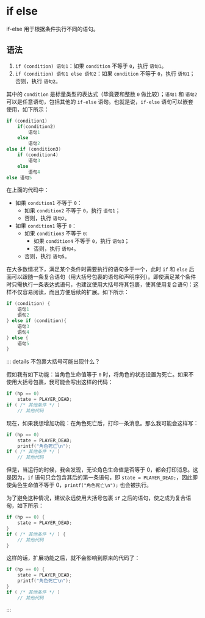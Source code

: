 # if else

if-else 用于根据条件执行不同的语句。

## 语法

1. `if (condition) 语句1`：如果 `condition` 不等于 `0`，执行 `语句1`。
2. `if (condition) 语句1 else 语句2`：如果 `condition` 不等于 `0`，执行 `语句1`；否则，执行 `语句2`。

其中的 `condition` 是标量类型的表达式（毕竟要和整数 `0` 做比较）；`语句1` 和 `语句2` 可以是任意语句，包括其他的 `if-else` 语句。也就是说，`if-else` 语句可以嵌套使用，如下所示：

```c
if (condition1)
    if(condition2)
        语句1
    else
        语句2
else if (condition3)
    if (condition4)
        语句3
    else
        语句4
else 语句5
```

在上面的代码中：

- 如果 `condition1` 不等于 `0`：
  - 如果 `condition2` 不等于 `0`，执行 `语句1`；
  - 否则，执行 `语句2`。
- 如果 `condition1` 等于 `0`：
  - 如果 `condition3` 不等于 `0`:
    - 如果 `condition4` 不等于 `0`，执行 `语句3`；
    - 否则，执行 `语句4`。
  - 否则，执行 `语句5`。

在大多数情况下，满足某个条件时需要执行的语句多于一个，此时 `if` 和 `else` 后面可以跟随一条复合语句（用大括号包裹的语句和声明序列）。即使满足某个条件时只需执行一条表达式语句，也建议使用大括号将其包裹，使其使用复合语句：这样不仅容易阅读，而且方便后续的扩展。如下所示：

```c
if (condition) {
    语句1
    语句2
} else if (condition){
    语句3
    语句4
} else {
    语句5
}
```

::: details 不包裹大括号可能出现什么？

假如我有如下功能：当角色生命值等于 `0` 时，将角色的状态设置为死亡。如果不使用大括号包裹，我可能会写出这样的代码：

```c
if (hp == 0)
    state = PLAYER_DEAD;
if ( /* 其他条件 */ )
    // 其他代码
```

现在，如果我想增加功能：在角色死亡后，打印一条消息。那么我可能会这样写：

```c
if (hp == 0)
    state = PLAYER_DEAD;
    printf("角色死亡\n");
if ( /* 其他条件 */ )
    // 其他代码
```

但是，当运行的时候，我会发现，无论角色生命值是否等于 0，都会打印消息。这是因为，`if` 语句只会包含其后的第一条语句，即 `state = PLAYER_DEAD;`，因此即使角色生命值不等于 0，`printf("角色死亡\n");` 也会被执行。

为了避免这种情况，建议永远使用大括号包裹 `if` 之后的语句，使之成为复合语句，如下所示：

```c
if (hp == 0) {
    state = PLAYER_DEAD;
}
if ( /* 其他条件 */ ) {
    // 其他代码
}
```

这样的话，扩展功能之后，就不会影响到原来的代码了：

```c
if (hp == 0) {
    state = PLAYER_DEAD;
    printf("角色死亡\n");
}
if ( /* 其他条件 */ )
    // 其他代码
```

:::
